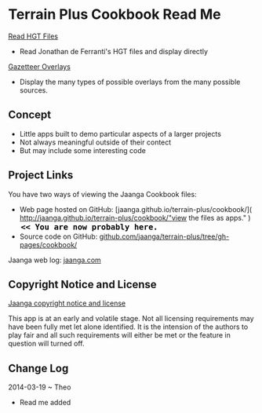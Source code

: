 Terrain Plus Cookbook Read Me
=============================

[Read HGT Files]( http://jaanga.github.io/terrain-plus/cookbook/read-hgt-files/index.html )

* Read Jonathan de Ferranti's HGT files and display directly


[Gazetteer Overlays]( http://jaanga.github.io/terrain-plus/cookbook/gazetteer-overlays/index.html )

* Display the many types of possible overlays from the many possible sources.



## Concept
* Little apps built to demo particular aspects of a larger projects
* Not always meaningful outside of their contect
* But may include some interesting code

<!--
## Features


## Road Map


## Issues /Bugs
-->

## Project Links

You have two ways of viewing the Jaanga Cookbook files:

* Web page hosted on GitHub: [jaanga.github.io/terrain-plus/cookbook/]( http://jaanga.github.io/terrain-plus/cookbook/"view the files as apps." ) <input value="<< You are now probably here." size=28 style="font:bold 12pt monospace;border-width:0;" >  
* Source code on GitHub: [github.com/jaanga/terrain-plus/tree/gh-pages/cookbook/]( https://github.com/jaanga/terrain-plus/tree/gh-pages/cookbook/ "View the files as source code." ) <scan style=display:none ><< You are now probably here.</scan>

Jaanga web log: [jaanga.com]( http://jaanga.com )

## Copyright Notice and License

[Jaanga copyright notice and license]( https://github.com/jaanga/jaanga.github.io/blob/master/jaanga-copyright-and-mit-license.md )

This app is at an early and volatile stage. Not all licensing requirements may have been fully met let alone identified. It is the intension of the authors to play fair and all such requirements will either be met or the feature in question will turned off.


## Change Log

2014-03-19 ~ Theo

* Read me added 


